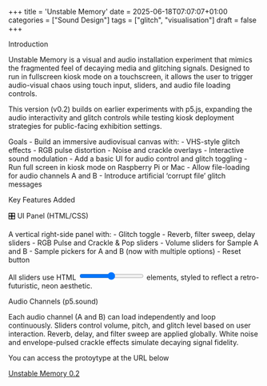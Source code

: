 +++
title = 'Unstable Memory'
date = 2025-06-18T07:07:07+01:00
categories = ["Sound Design"]
tags = ["glitch", "visualisation"]
draft = false
+++


Introduction

Unstable Memory is a visual and audio installation experiment that mimics the fragmented feel of decaying media and glitching signals. Designed to run in fullscreen kiosk mode on a touchscreen, it allows the user to trigger audio-visual chaos using touch input, sliders, and audio file loading controls.

This version (v0.2) builds on earlier experiments with p5.js, expanding the audio interactivity and glitch controls while testing kiosk deployment strategies for public-facing exhibition settings.

Goals
	-	Build an immersive audiovisual canvas with:
	-	VHS-style glitch effects
	-	RGB pulse distortion
	-	Noise and crackle overlays
	-	Interactive sound modulation
	-	Add a basic UI for audio control and glitch toggling
	-	Run full screen in kiosk mode on Raspberry Pi or Mac
    -	Allow file-loading for audio channels A and B
	-	Introduce artificial ‘corrupt file’ glitch messages

Key Features Added

🎛 UI Panel (HTML/CSS)

A vertical right-side panel with:
	-	Glitch toggle
	-	Reverb, filter sweep, delay sliders
	-	RGB Pulse and Crackle & Pop sliders
	-	Volume sliders for Sample A and B
	-	Sample pickers for A and B (now with multiple options)
	-	Reset button

All sliders use HTML <input type="range"> elements, styled to reflect a retro-futuristic, neon aesthetic.

 Audio Channels (p5.sound)

Each audio channel (A and B) can load independently and loop continuously. Sliders control volume, pitch, and glitch level based on user interaction. Reverb, delay, and filter sweep are applied globally. White noise and envelope-pulsed crackle effects simulate decaying signal fidelity.



You can access the protoytype at the URL below

<a href="https://mikeballard.netlify.app/unstablememory0_2/">Unstable Memory 0.2</a>


